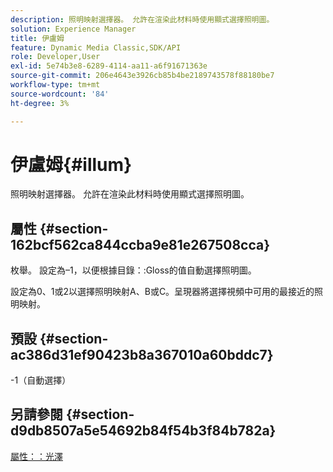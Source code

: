 ```yaml
---
description: 照明映射選擇器。 允許在渲染此材料時使用顯式選擇照明圖。
solution: Experience Manager
title: 伊盧姆
feature: Dynamic Media Classic,SDK/API
role: Developer,User
exl-id: 5e74b3e8-6289-4114-aa11-a6f91671363e
source-git-commit: 206e4643e3926cb85b4be2189743578f88180be7
workflow-type: tm+mt
source-wordcount: '84'
ht-degree: 3%

---
```


# 伊盧姆{#illum}

照明映射選擇器。 允許在渲染此材料時使用顯式選擇照明圖。

## 屬性 {#section-162bcf562ca844ccba9e81e267508cca}

枚舉。 設定為–1，以便根據目錄：:Gloss的值自動選擇照明圖。

設定為0、1或2以選擇照明映射A、B或C。呈現器將選擇視頻中可用的最接近的照明映射。

## 預設 {#section-ac386d31ef90423b8a367010a60bddc7}

-1（自動選擇）

## 另請參閱 {#section-d9db8507a5e54692b84f54b3f84b782a}

[屬性：：光澤](../../../../../ir-api/material-cat/image-rendering-api-ref/c-ir-material-catalog/c-ir-material-data-reference/r-ir-cat-gloss.md#reference-5277f62a67e2408ab94699aa712f1eeb)
